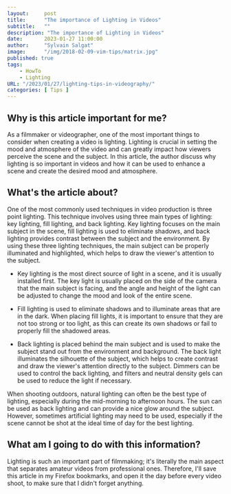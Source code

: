 ```yaml
---
layout:     post
title:      "The importance of Lighting in Videos"
subtitle:   ""
description: "The importance of Lighting in Videos"
date:       2023-01-27 11:00:00
author:     "Sylvain Salgat"
image:      "/img/2018-02-09-vim-tips/matrix.jpg"
published: true
tags:
    - HowTo
    - Lighting
URL: "/2023/01/27/lighting-tips-in-videography/"
categories: [ Tips ]
---
```


## Why is this article important for me?
As a filmmaker or videographer, one of the most important things to consider when creating a video is lighting. Lighting is crucial in setting the mood and atmosphere of the video and can greatly impact how viewers perceive the scene and the subject. In this article, the author discuss why lighting is so important in videos and how it can be used to enhance a scene and create the desired mood and atmosphere.

## What's the article about?
One of the most commonly used techniques in video production is three point lighting. This technique involves using three main types of lighting: key lighting, fill lighting, and back lighting. Key lighting focuses on the main subject in the scene, fill lighting is used to eliminate shadows, and back lighting provides contrast between the subject and the environment. By using these three lighting techniques, the main subject can be properly illuminated and highlighted, which helps to draw the viewer's attention to the subject.

* Key lighting is the most direct source of light in a scene, and it is usually installed first. The key light is usually placed on the side of the camera that the main subject is facing, and the angle and height of the light can be adjusted to change the mood and look of the entire scene.

* Fill lighting is used to eliminate shadows and to illuminate areas that are in the dark. When placing fill lights, it is important to ensure that they are not too strong or too light, as this can create its own shadows or fail to properly fill the shadowed areas.

* Back lighting is placed behind the main subject and is used to make the subject stand out from the environment and background. The back light illuminates the silhouette of the subject, which helps to create contrast and draw the viewer's attention directly to the subject. Dimmers can be used to control the back lighting, and filters and neutral density gels can be used to reduce the light if necessary.

When shooting outdoors, natural lighting can often be the best type of lighting, especially during the mid-morning to afternoon hours. The sun can be used as back lighting and can provide a nice glow around the subject. However, sometimes artificial lighting may need to be used, especially if the scene cannot be shot at the ideal time of day for the best lighting.

## What am I going to do with this information?
Lighting is such an important part of filmmaking; it's literally the main aspect that separates amateur videos from professional ones. Therefore, I'll save this article in my Firefox bookmarks, and open it the day before every video shoot, to make sure that I didn't forget anything.
